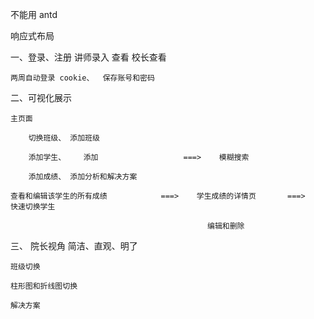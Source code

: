 不能用  antd  

响应式布局

一、登录、注册                       讲师录入  查看   校长查看

    两周自动登录 cookie、  保存账号和密码

二、可视化展示

    主页面 
        
        切换班级、 添加班级

        添加学生、    添加                   ===>    模糊搜索

        添加成绩、 添加分析和解决方案

    查看和编辑该学生的所有成绩            ===>    学生成绩的详情页       ===>   快速切换学生

                                                编辑和删除

三、 院长视角  简洁、直观、明了

    班级切换

    柱形图和折线图切换

    解决方案